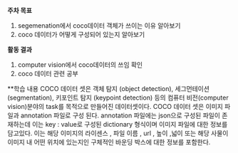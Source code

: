 **주차 목표** 
1. segemenation에서 coco데이터 객체가 쓰이는 이유 알아보기
2. coco 데이터가 어떻게 구성되어 있는지 알아보기 



**활동 결과** 
1. computer vision에서  coco데이터의 쓰임 확인
2. coco 데이터 관련 공부


**학습 내용
COCO 데이터 셋은 객체 탐지 (object detection), 세그먼테이션 (segmentation), 키포인트 탐지 (keypoint detection) 등의 컴퓨터 비전(computer vision)분야의 task를 목적으로 만들어진 데이터셋이다. COCO 데이터 셋은 이미지 파일과 annotation 파일로 구성 된다.
annotation 파일에는 json으로 구성된 파일이  존재하는데 이는 key : value로 구성된 dictionary 형식이며 이미지 파일에 대한 정보를 담고있다. 이는 해당 이미지의 라이센스 , 파일 이름 , url , 높이 ,넓이 또는 해당 사물이 이미지 내 어떤 위치에 있는지인 구체적인 바운딩 박스에 대한 정보를 포함한다.

